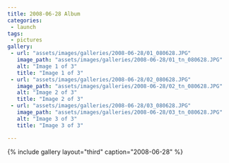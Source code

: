 ```yaml
---
title: 2008-06-28 Album
categories:
 - launch
tags:
 - pictures
gallery:
 - url: "assets/images/galleries/2008-06-28/01_080628.JPG"
   image_path: "assets/images/galleries/2008-06-28/01_tn_080628.JPG"
   alt: "Image 1 of 3"
   title: "Image 1 of 3"
 - url: "assets/images/galleries/2008-06-28/02_080628.JPG"
   image_path: "assets/images/galleries/2008-06-28/02_tn_080628.JPG"
   alt: "Image 2 of 3"
   title: "Image 2 of 3"
 - url: "assets/images/galleries/2008-06-28/03_080628.JPG"
   image_path: "assets/images/galleries/2008-06-28/03_tn_080628.JPG"
   alt: "Image 3 of 3"
   title: "Image 3 of 3"

---
```


{% include gallery layout="third" caption="2008-06-28" %}
